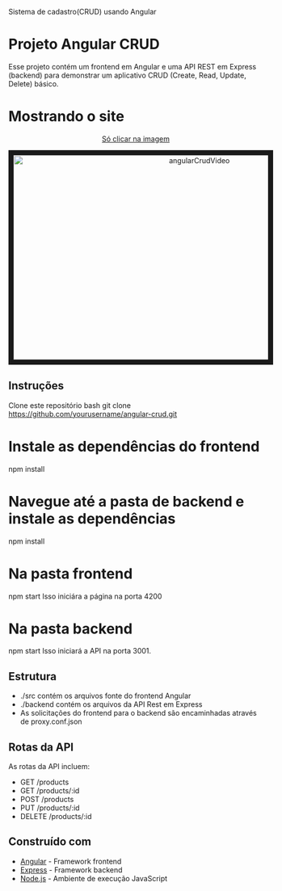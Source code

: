 Sistema de cadastro(CRUD) usando Angular

# Projeto Angular CRUD
Esse projeto contém um frontend em Angular e uma API REST em Express (backend) para demonstrar um aplicativo CRUD (Create, Read, Update, Delete) básico.

# Mostrando o site
<a href="https://loom.com/share/6f92c97cd2814e09badd0658aed8fa5f" target="_blank">
   <div align="center">
   <p>Só clicar na imagem</p>
   <img href="https://loom.com/share/6f92c97cd2814e09badd0658aed8fa5f" src="https://user-images.githubusercontent.com/112717111/234385937-bba28af6-e304-41a4-af9a-765195c49785.png" alt="angularCrudVideo" width="720" height="405" border="10" />
   </div>
</a>



## Instruções

Clone este repositório
bash
git clone https://github.com/yourusername/angular-crud.git


# Instale as dependências do frontend
npm install
# Navegue até a pasta de backend e instale as dependências
npm install

# Na pasta frontend
npm start
Isso iniciára a página na porta 4200

# Na pasta backend
npm start
Isso iniciará a API na porta 3001.

## Estrutura
- ./src contém os arquivos fonte do frontend Angular
- ./backend contém os arquivos da API Rest em Express
- As solicitações do frontend para o backend são encaminhadas através de proxy.conf.json
## Rotas da API
As rotas da API incluem:
- GET /products
- GET /products/:id
- POST /products
- PUT /products/:id
- DELETE /products/:id
## Construído com
- [Angular](https://angular.io/) - Framework frontend
- [Express](https://expressjs.com/) - Framework backend
- [Node.js](https://nodejs.org/) - Ambiente de execução JavaScript
